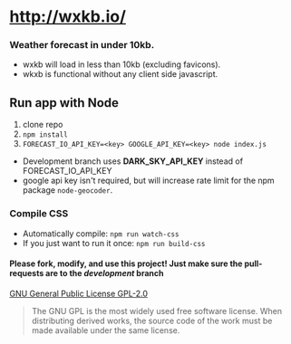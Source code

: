 # http://wxkb.io/
### Weather forecast in under 10kb.
* wxkb will load in less than 10kb (excluding favicons).
* wkxb is functional without any client side javascript.


## Run app with Node
1. clone repo
2. `npm install`
3. `FORECAST_IO_API_KEY=<key> GOOGLE_API_KEY=<key> node index.js`
  * Development branch uses **DARK_SKY_API_KEY** instead of FORECAST_IO_API_KEY
  * google api key isn't required, but will increase rate limit for the npm package `node-geocoder`.


### Compile CSS
* Automatically compile: `npm run watch-css`
* If you just want to run it once: `npm run build-css`



#### Please fork, modify, and use this project! Just make sure the pull-requests are to the _development_ branch
[GNU General Public License GPL-2.0](https://opensource.org/licenses/GPL-2.0)

> The GNU GPL is the most widely used free software license. When distributing derived works, the source code of the work must be made available under the same license.
